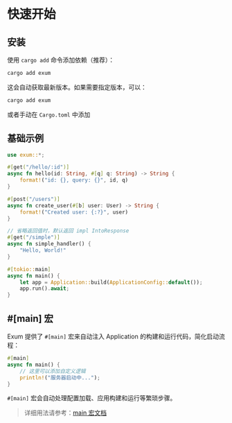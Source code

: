 # 快速开始

## 安装

使用 `cargo add` 命令添加依赖（推荐）：

```bash
cargo add exum
```

这会自动获取最新版本。如果需要指定版本，可以：

```bash
cargo add exum
```

或者手动在 `Cargo.toml` 中添加

## 基础示例

```rust
use exum::*;

#[get("/hello/:id")]
async fn hello(id: String, #[q] q: String) -> String {
    format!("id: {}, query: {}", id, q)
}

#[post("/users")]
async fn create_user(#[b] user: User) -> String {
    format!("Created user: {:?}", user)
}

// 省略返回值时，默认返回 impl IntoResponse
#[get("/simple")]
async fn simple_handler() {
    "Hello, World!"
}

#[tokio::main]
async fn main() {
    let app = Application::build(ApplicationConfig::default());
    app.run().await;
}
```

## #[main] 宏

Exum 提供了 `#[main]` 宏来自动注入 Application 的构建和运行代码，简化启动流程：

```rust
#[main]
async fn main() {
    // 这里可以添加自定义逻辑
    println!("服务器启动中...");
}
```

`#[main]` 宏会自动处理配置加载、应用构建和运行等繁琐步骤。

> 详细用法请参考：[main 宏文档](./main-macro.md)